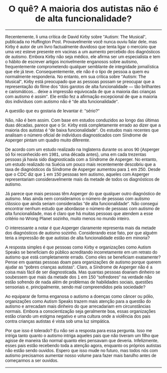 <!DOCTYPE html>
<html lang="pt-BR">
<head>
    <meta charset="UTF-8">
    <title>Síndrome de Asperger</title>
    <style>
        body {
            font-family: Arial, sans-serif;
        }
        h1, h2 {
            text-align: center;
        }
        ul {
            list-style-type: none;
            padding: 0;
        }
        li {
            margin: 5px 0;
        }
        a {
            color: #007BFF;
            text-decoration: none;
        }
        a:hover {
            text-decoration: underline;
        }
    </style>
</head>
<body>
    <h1>O quê? A maioria dos autistas não é de alta funcionalidade?</h1>

  ---

  Recentemente, li uma crítica de David Kirby sobre "Autism: The Musical", publicada no Huffington Post. Provavelmente você nunca ouviu falar dele, mas Kirby é autor de um livro factualmente duvidoso que tenta ligar o mercúrio que uma vez esteve presente em vacinas a um aumento percebido dos diagnósticos de autismo. Embora Kirby não seja médico, ele afirma ser um especialista e tem o hábito de escrever artigos incrivelmente enganosos sobre autismo, frequentemente comprometendo qualquer semblante de integridade jornalística que ele já teve. Consequentemente, ele não é o tipo de pessoa a quem eu normalmente responderia. No entanto, em sua crítica sobre "Autism: The Musical", Kirby está preocupado que as pessoas possam se preocupar que a representação do filme dos "dois garotos de alta funcionalidade — tão brilhantes e carismáticos... deixe a impressão equivocada de que a maioria das crianças com autismo é assim". Ele então fez a afirmação excepcional de que a maioria dos indivíduos com autismo não é "de alta funcionalidade".

  A questão que eu gostaria de levantar é: "sério?"

  Não, não é bem assim. Com base em estudos conduzidos ao longo das últimas duas décadas, parece que o Sr. Kirby está completamente errado ao dizer que a maioria dos autistas é "de baixa funcionalidade". Os estudos mais recentes que analisam o número oficial de indivíduos diagnosticados com Síndrome de Asperger pintam um quadro muito diferente.

  De acordo com um estudo realizado na Inglaterra durante os anos 90 (Asperger só foi reconhecido em 1981, uma década antes), uma em cada trezentas pessoas já havia sido diagnosticada com a Síndrome de Asperger. No entanto, um estudo realizado na Suécia um pouco mais recentemente descobriu que a taxa de diagnósticos da Síndrome de Asperger aumentou para 1 em 250. Desde que o CDC diz que 1 em 150 pessoas tem autismo, aqueles com Asperger representariam consideravelmente mais da metade de todos os diagnósticos de autismo.

  Já parece que mais pessoas têm Asperger do que qualquer outro diagnóstico de autismo. Mas ainda nem consideramos o número de pessoas com autismo clássico que ainda seriam consideradas "de alta funcionalidade". Não consegui encontrar nenhum estudo que abordasse o número de pessoas com autismo de alta funcionalidade, mas é claro que há muitas pessoas que atendem a esse critério no Wrong Planet sozinho, muito menos no mundo inteiro.

  O interessante a notar é que Asperger claramente representa mais da metade dos diagnósticos de autismo sozinho. Considerando esse fato, por que alguém teria a impressão de que autistas de alta funcionalidade estão em minoria?

  A resposta simples é que pessoas como Kirby e organizações como Autism Speaks se beneficiam do público acreditando incorretamente em um retrato do autismo que está completamente errado. Como eles se beneficiam exatamente? Pense em quantas pessoas doam para organizações de autismo porque querem ajudar as "pobres crianças autistas". Claro, a Síndrome de Asperger não é a coisa mais fácil de ser diagnosticada. Mas quantas pessoas doariam dinheiro se soubessem que mais da metade dos 1 em 150 "sofredores" na verdade não estão sofrendo de nada além de problemas de habilidades sociais, questões sensoriais e, principalmente, sendo mal compreendidos pela sociedade?

  Ao equiparar de forma enganosa o autismo a doenças como câncer ou pólio, organizações como Autism Speaks trazem mais atenção para a questão do autismo e arrecadam mais dinheiro do que arrecadariam em circunstâncias normais. Embora a conscientização seja geralmente boa, essas organizações estão criando um estigma negativo e uma cultura onde a violência dos pais contra crianças autistas é vista sob uma luz simpática.

  Por que isso é tolerado? Eu não sei a resposta para essa pergunta. Isso me intriga tanto quanto o autismo intriga aqueles pais que não tiveram um filho que agisse de maneira tão normal quanto eles pensavam que deveria. Infelizmente, esses pais estão recebendo toda a atenção agora, enquanto os próprios autistas não estão sendo ouvidos. Espero que isso mude no futuro, mas todos nós com autismo precisamos aumentar nosso volume para fazer mais barulho antes de começarmos a ser ouvidos.

  ---
</body>
</html>

